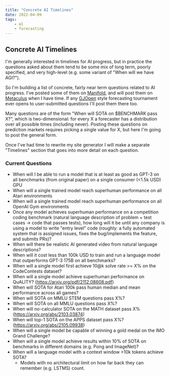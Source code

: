 ```yaml
---
title: "Concrete AI Timelines"
date: 2022-04-09
tags:
    - ml
    - forecasting
---
```

## Concrete AI Timelines
I'm generally interested in timelines for AI progress, but in practice the questions asked about them tend to be some mix of long term, poorly specified, and very high-level (e.g. some variant of "When will we have AGI?").

So I'm building a list of concrete, fairly near term questions related to AI progress. I've posted some of them on [Manifold](https://manifold.markets/tag/TechnicalAITimelines), and will post them on [Metaculus](https://www.metaculus.com/questions/) when I have time. If any [GJOpen](https://www.gjopen.com/) style forecasting tournament ever opens to user-submitted questions I'll post them there too.

Many questions are of the form "When will SOTA on $BENCHMARK pass X?", which is two-dimensional: for every X a forecaster has a distribution over all possible times (including never). Posting these questions on prediction markets requires picking a single value for X, but here I'm going to post the general form.

Once I've had time to rewrite my site generator I will make a separate "Timelines" section that goes into more detail on each question.

### Current Questions

* When will I be able to run a model that is at least as good as GPT-3 on all benchmarks (from original paper) on a single consumer (<1.5k USD) GPU
* When will a single trained model reach superhuman performance on all Atari environments
* When will a single trained model reach superhuman performance on all OpenAI Gym environments
* Once any model achieves superhuman performance on a competition coding benchmark (natural language description of problem + test cases -> code that passes tests), how long will it be until any company is using a model to write "entry level" code (roughly: a fully automated system that is assigned issues, fixes the bug/implements the feature, and submits PRs)?
* When will there be realistic AI generated video from natural language descriptions?
* When will it cost less than 100k USD to train and run a language model that outperforms GPT-3 175B on all benchmarks?
* When will a single model first achieve 10@k solve rate >= X% on the CodeContests dataset?
* When will a single model achieve superhuman performance on QuALITY? (https://arxiv.org/pdf/2112.08608.pdf)
* When will SOTA for Atari 100k pass human median and mean performance across all games?
* When will SOTA on MMLU STEM questions pass X%?
* When will SOTA on all MMLU questions pass X%?
* When will no-calculator SOTA on the MATH dataset pass X% (https://arxiv.org/abs/2103.03874)
* When will top-1 SOTA on the APPS dataset pass X%? (https://arxiv.org/abs/2105.09938)
* When will a single model be capable of winning a gold medal on the IMO Grand Challenge?
* When will a single model achieve results within 10% of SOTA on benchmarks in different domains (e.g. Pong and ImageNet)?
* When will a language model with a context window >10k tokens achieve SOTA?
    * Models with no architectural limit on how far back they can remember (e.g. LSTMS) count.

